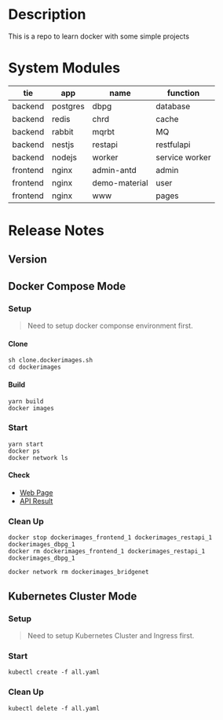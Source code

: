 # Description
This is a repo to learn docker with some simple projects

# System Modules

|tie|app|name|function|
|---|---|---|---|
|backend|postgres|dbpg|database|
|backend|redis|chrd|cache|
|backend|rabbit|mqrbt|MQ|
|backend|nestjs|restapi|restfulapi|
|backend|nodejs|worker|service worker|
|frontend|nginx|admin-antd|admin|
|frontend|nginx|demo-material|user|
|frontend|nginx|www|pages|

# Release Notes

## Version

## Docker Compose Mode

### Setup

> Need to setup docker componse environment first.

#### Clone

```
sh clone.dockerimages.sh
cd dockerimages
```

#### Build

```
yarn build
docker images
```

### Start

```
yarn start
docker ps
docker network ls
```

#### Check

- [Web Page](http://static.office.com)
- [API Result](http://api.office.com)

### Clean Up

```
docker stop dockerimages_frontend_1 dockerimages_restapi_1 dockerimages_dbpg_1
docker rm dockerimages_frontend_1 dockerimages_restapi_1 dockerimages_dbpg_1

docker network rm dockerimages_bridgenet
```

## Kubernetes Cluster Mode

### Setup

> Need to setup Kubernetes Cluster and Ingress first.

### Start

```
kubectl create -f all.yaml
```

### Clean Up

```
kubectl delete -f all.yaml
```
